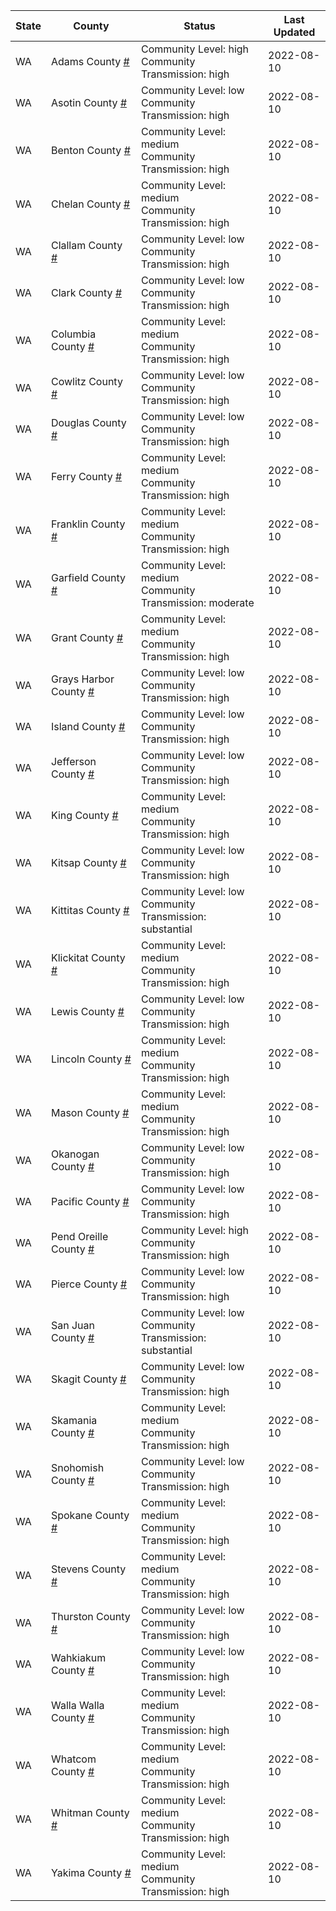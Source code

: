 State | County | Status | Last Updated
--- | --- | --- | --- 
WA | Adams County <a href="#adams_county">#</a> | <a name="adams_county"></a>Community Level: high<br/>Community Transmission: high | 2022-08-10
WA | Asotin County <a href="#asotin_county">#</a> | <a name="asotin_county"></a>Community Level: low<br/>Community Transmission: high | 2022-08-10
WA | Benton County <a href="#benton_county">#</a> | <a name="benton_county"></a>Community Level: medium<br/>Community Transmission: high | 2022-08-10
WA | Chelan County <a href="#chelan_county">#</a> | <a name="chelan_county"></a>Community Level: medium<br/>Community Transmission: high | 2022-08-10
WA | Clallam County <a href="#clallam_county">#</a> | <a name="clallam_county"></a>Community Level: low<br/>Community Transmission: high | 2022-08-10
WA | Clark County <a href="#clark_county">#</a> | <a name="clark_county"></a>Community Level: low<br/>Community Transmission: high | 2022-08-10
WA | Columbia County <a href="#columbia_county">#</a> | <a name="columbia_county"></a>Community Level: medium<br/>Community Transmission: high | 2022-08-10
WA | Cowlitz County <a href="#cowlitz_county">#</a> | <a name="cowlitz_county"></a>Community Level: low<br/>Community Transmission: high | 2022-08-10
WA | Douglas County <a href="#douglas_county">#</a> | <a name="douglas_county"></a>Community Level: low<br/>Community Transmission: high | 2022-08-10
WA | Ferry County <a href="#ferry_county">#</a> | <a name="ferry_county"></a>Community Level: medium<br/>Community Transmission: high | 2022-08-10
WA | Franklin County <a href="#franklin_county">#</a> | <a name="franklin_county"></a>Community Level: medium<br/>Community Transmission: high | 2022-08-10
WA | Garfield County <a href="#garfield_county">#</a> | <a name="garfield_county"></a>Community Level: medium<br/>Community Transmission: moderate | 2022-08-10
WA | Grant County <a href="#grant_county">#</a> | <a name="grant_county"></a>Community Level: medium<br/>Community Transmission: high | 2022-08-10
WA | Grays Harbor County <a href="#grays_harbor_county">#</a> | <a name="grays_harbor_county"></a>Community Level: low<br/>Community Transmission: high | 2022-08-10
WA | Island County <a href="#island_county">#</a> | <a name="island_county"></a>Community Level: low<br/>Community Transmission: high | 2022-08-10
WA | Jefferson County <a href="#jefferson_county">#</a> | <a name="jefferson_county"></a>Community Level: low<br/>Community Transmission: high | 2022-08-10
WA | King County <a href="#king_county">#</a> | <a name="king_county"></a>Community Level: medium<br/>Community Transmission: high | 2022-08-10
WA | Kitsap County <a href="#kitsap_county">#</a> | <a name="kitsap_county"></a>Community Level: low<br/>Community Transmission: high | 2022-08-10
WA | Kittitas County <a href="#kittitas_county">#</a> | <a name="kittitas_county"></a>Community Level: low<br/>Community Transmission: substantial | 2022-08-10
WA | Klickitat County <a href="#klickitat_county">#</a> | <a name="klickitat_county"></a>Community Level: medium<br/>Community Transmission: high | 2022-08-10
WA | Lewis County <a href="#lewis_county">#</a> | <a name="lewis_county"></a>Community Level: low<br/>Community Transmission: high | 2022-08-10
WA | Lincoln County <a href="#lincoln_county">#</a> | <a name="lincoln_county"></a>Community Level: medium<br/>Community Transmission: high | 2022-08-10
WA | Mason County <a href="#mason_county">#</a> | <a name="mason_county"></a>Community Level: medium<br/>Community Transmission: high | 2022-08-10
WA | Okanogan County <a href="#okanogan_county">#</a> | <a name="okanogan_county"></a>Community Level: low<br/>Community Transmission: high | 2022-08-10
WA | Pacific County <a href="#pacific_county">#</a> | <a name="pacific_county"></a>Community Level: low<br/>Community Transmission: high | 2022-08-10
WA | Pend Oreille County <a href="#pend_oreille_county">#</a> | <a name="pend_oreille_county"></a>Community Level: high<br/>Community Transmission: high | 2022-08-10
WA | Pierce County <a href="#pierce_county">#</a> | <a name="pierce_county"></a>Community Level: low<br/>Community Transmission: high | 2022-08-10
WA | San Juan County <a href="#san_juan_county">#</a> | <a name="san_juan_county"></a>Community Level: low<br/>Community Transmission: substantial | 2022-08-10
WA | Skagit County <a href="#skagit_county">#</a> | <a name="skagit_county"></a>Community Level: low<br/>Community Transmission: high | 2022-08-10
WA | Skamania County <a href="#skamania_county">#</a> | <a name="skamania_county"></a>Community Level: medium<br/>Community Transmission: high | 2022-08-10
WA | Snohomish County <a href="#snohomish_county">#</a> | <a name="snohomish_county"></a>Community Level: low<br/>Community Transmission: high | 2022-08-10
WA | Spokane County <a href="#spokane_county">#</a> | <a name="spokane_county"></a>Community Level: medium<br/>Community Transmission: high | 2022-08-10
WA | Stevens County <a href="#stevens_county">#</a> | <a name="stevens_county"></a>Community Level: medium<br/>Community Transmission: high | 2022-08-10
WA | Thurston County <a href="#thurston_county">#</a> | <a name="thurston_county"></a>Community Level: low<br/>Community Transmission: high | 2022-08-10
WA | Wahkiakum County <a href="#wahkiakum_county">#</a> | <a name="wahkiakum_county"></a>Community Level: low<br/>Community Transmission: high | 2022-08-10
WA | Walla Walla County <a href="#walla_walla_county">#</a> | <a name="walla_walla_county"></a>Community Level: medium<br/>Community Transmission: high | 2022-08-10
WA | Whatcom County <a href="#whatcom_county">#</a> | <a name="whatcom_county"></a>Community Level: medium<br/>Community Transmission: high | 2022-08-10
WA | Whitman County <a href="#whitman_county">#</a> | <a name="whitman_county"></a>Community Level: medium<br/>Community Transmission: high | 2022-08-10
WA | Yakima County <a href="#yakima_county">#</a> | <a name="yakima_county"></a>Community Level: medium<br/>Community Transmission: high | 2022-08-10
